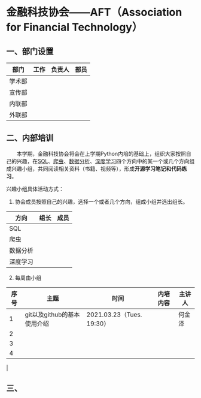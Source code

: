 # 金融科技协会——AFT（Association for Financial Technology）

## 一、部门设置

| 部门 | 工作  | 负责人 | 部员 |
| ------------ | ------------ | ------------ | ------------ |
| 学术部 |  | | |
| 宣传部 |  | | |
| 内联部 |  |  |  |
| 外联部 |  |  |  |

## 二、内部培训

&emsp;&emsp;本学期，金融科技协会将会在上学期Python内培的基础上，组织大家按照自己的兴趣，在[SQL]()、[爬虫]()、[数据分析]()、[深度学习]()四个方向中的某一个或几个方向组成兴趣小组，共同阅读相关资料（书籍、视频等），形成**开源学习笔记和代码练习**。


兴趣小组具体活动方式：

1. 协会成员按照自己的兴趣，选择一个或者几个方向，组成小组并选出组长。

| 方向 | 组长  | 成员 |
| ------------ | ------------ | ------------ |
| SQL |  | |
| 爬虫 |  | |
| 数据分析 | |  |
| 深度学习 | |  |

2. 每周由小组

| 序号 | 主题  | 时间 | 内培内容 | 主讲人 |
| ------------ | ------------ | ------------ | ------------ | ------------ |
| 1 | git以及github的基本使用介绍 | 2021.03.23（Tues. 19:30）|  | 何金泽|
| 2 |  | | | |
| 3 |  |  |  | |
| 4 |  |  |  | |
|


## 三、
